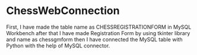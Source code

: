 # ChessWebConnection
First, I have made the table name as CHESSREGISTRATIONFORM in MySQL Workbench after that
I have made  Registration Form by using tkinter library and name as chessgmform then
I have connected the MySQL table with Python with the help of MySQL connector.
